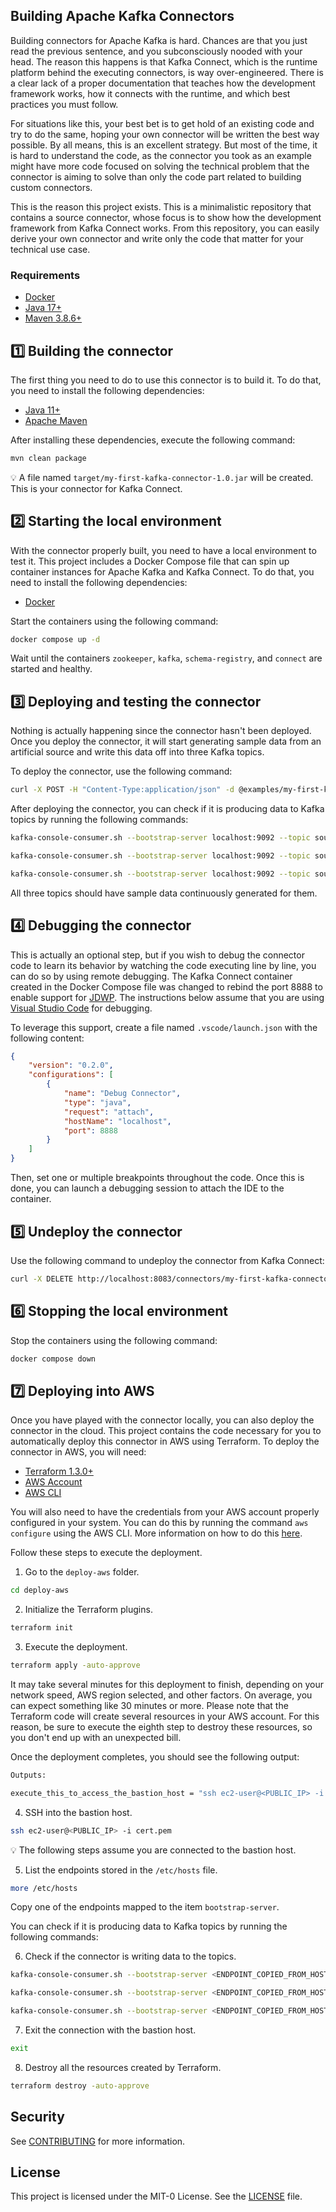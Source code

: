 ## Building Apache Kafka Connectors

Building connectors for Apache Kafka is hard. Chances are that you just read the previous sentence, and you subconsciously nooded with your head. The reason this happens is that Kafka Connect, which is the runtime platform behind the executing connectors, is way over-engineered. There is a clear lack of a proper documentation that teaches how the development framework works, how it connects with the runtime, and which best practices you must follow.

For situations like this, your best bet is to get hold of an existing code and try to do the same, hoping your own connector will be written the best way possible. By all means, this is an excellent strategy. But most of the time, it is hard to understand the code, as the connector you took as an example might have more code focused on solving the technical problem that the connector is aiming to solve than only the code part related to building custom connectors.

This is the reason this project exists. This is a minimalistic repository that contains a source connector, whose focus is to show how the development framework from Kafka Connect works. From this repository, you can easily derive your own connector and write only the code that matter for your technical use case.

### Requirements

* [Docker](https://www.docker.com/get-started)
* [Java 17+](https://openjdk.org/install)
* [Maven 3.8.6+](https://maven.apache.org/download.cgi)

## 1️⃣ Building the connector

The first thing you need to do to use this connector is to build it. To do that, you need to install the following dependencies:

- [Java 11+](https://openjdk.java.net)
- [Apache Maven](https://maven.apache.org)

After installing these dependencies, execute the following command:

```bash
mvn clean package
```

💡 A file named `target/my-first-kafka-connector-1.0.jar` will be created. This is your connector for Kafka Connect.

## 2️⃣ Starting the local environment

With the connector properly built, you need to have a local environment to test it. This project includes a Docker Compose file that can spin up container instances for Apache Kafka and Kafka Connect. To do that, you need to install the following dependencies:

- [Docker](https://www.docker.com/get-started)

Start the containers using the following command:

```bash
docker compose up -d
```

Wait until the containers `zookeeper`, `kafka`, `schema-registry`, and `connect` are started and healthy.

## 3️⃣ Deploying and testing the connector

Nothing is actually happening since the connector hasn't been deployed. Once you deploy the connector, it will start generating sample data from an artificial source and write this data off into three Kafka topics.

To deploy the connector, use the following command:

```bash
curl -X POST -H "Content-Type:application/json" -d @examples/my-first-kafka-connector.json http://localhost:8083/connectors
```

After deploying the connector, you can check if it is producing data to Kafka topics by running the following commands:

```bash
kafka-console-consumer.sh --bootstrap-server localhost:9092 --topic source-1 --from-beginning
```

```bash
kafka-console-consumer.sh --bootstrap-server localhost:9092 --topic source-2 --from-beginning
```

```bash
kafka-console-consumer.sh --bootstrap-server localhost:9092 --topic source-3 --from-beginning
```

All three topics should have sample data continuously generated for them.

## 4️⃣ Debugging the connector

This is actually an optional step, but if you wish to debug the connector code to learn its behavior by watching the code executing line by line, you can do so by using remote debugging. The Kafka Connect container created in the Docker Compose file was changed to rebind the port 8888 to enable support for [JDWP](https://en.wikipedia.org/wiki/Java_Debug_Wire_Protocol). The instructions below assume that you are using [Visual Studio Code](https://code.visualstudio.com) for debugging.

To leverage this support, create a file named `.vscode/launch.json` with the following content:

```json
{
    "version": "0.2.0",
    "configurations": [
        {
            "name": "Debug Connector",
            "type": "java",
            "request": "attach",
            "hostName": "localhost",
            "port": 8888
        }
    ]
}
```

Then, set one or multiple breakpoints throughout the code. Once this is done, you can launch a debugging session to attach the IDE to the container.

## 5️⃣ Undeploy the connector

Use the following command to undeploy the connector from Kafka Connect:

```bash
curl -X DELETE http://localhost:8083/connectors/my-first-kafka-connector
```

## 6️⃣ Stopping the local environment

Stop the containers using the following command:

```bash
docker compose down
```

## 7️⃣ Deploying into AWS

Once you have played with the connector locally, you can also deploy the connector in the cloud. This project contains the code necessary for you to automatically deploy this connector in AWS using Terraform. To deploy the connector in AWS, you will need:

- [Terraform 1.3.0+](https://www.terraform.io/downloads)
- [AWS Account](https://aws.amazon.com/resources/create-account)
- [AWS CLI](https://docs.aws.amazon.com/cli/latest/userguide/getting-started-install.html)

You will also need to have the credentials from your AWS account properly configured in your system. You can do this by running the command `aws configure` using the AWS CLI. More information on how to do this [here](https://docs.aws.amazon.com/cli/latest/userguide/cli-configure-quickstart.html).

Follow these steps to execute the deployment.

1. Go to the `deploy-aws` folder.

```bash
cd deploy-aws
```

2. Initialize the Terraform plugins.

```bash
terraform init
```

3. Execute the deployment.

```bash
terraform apply -auto-approve
```

It may take several minutes for this deployment to finish, depending on your network speed, AWS region selected, and other factors. On average, you can expect something like 30 minutes or more. Please note that the Terraform code will create several resources in your AWS account. For this reason, be sure to execute the eighth step to destroy these resources, so you don't end up with an unexpected bill.

Once the deployment completes, you should see the following output:

```bash
Outputs:

execute_this_to_access_the_bastion_host = "ssh ec2-user@<PUBLIC_IP> -i cert.pem"
```

4. SSH into the bastion host.

```bash
ssh ec2-user@<PUBLIC_IP> -i cert.pem
```

💡 The following steps assume you are connected to the bastion host.

5. List the endpoints stored in the `/etc/hosts` file.

```bash
more /etc/hosts
```

Copy one of the endpoints mapped to the item `bootstrap-server`.

You can check if it is producing data to Kafka topics by running the following commands:

6. Check if the connector is writing data to the topics.

```bash
kafka-console-consumer.sh --bootstrap-server <ENDPOINT_COPIED_FROM_HOSTS_FILE> --topic source-1 --from-beginning
```

```bash
kafka-console-consumer.sh --bootstrap-server <ENDPOINT_COPIED_FROM_HOSTS_FILE> --topic source-2 --from-beginning
```

```bash
kafka-console-consumer.sh --bootstrap-server <ENDPOINT_COPIED_FROM_HOSTS_FILE> --topic source-3 --from-beginning
```

7. Exit the connection with the bastion host.

```bash
exit
```

8. Destroy all the resources created by Terraform.

```bash
terraform destroy -auto-approve
```

## Security

See [CONTRIBUTING](CONTRIBUTING.md#security-issue-notifications) for more information.

## License

This project is licensed under the MIT-0 License. See the [LICENSE](./LICENSE) file.
